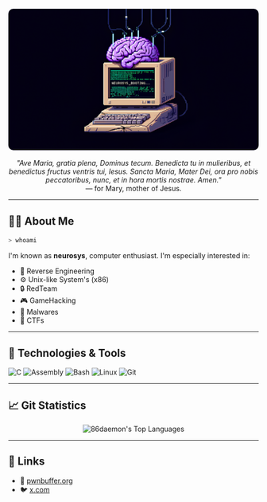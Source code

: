 <p align="center">
  <img src="img.png" alt="86" style="border-radius: 10px;">
</p>

<p align="center">
  <i>"Ave Maria, gratia plena, Dominus tecum. Benedicta tu in mulieribus, et benedictus fructus ventris tui, Iesus. Sancta Maria, Mater Dei, ora pro nobis peccatoribus, nunc, et in hora mortis nostrae. Amen."</i>
  <br>— for Mary, mother of Jesus.
</p>


---

## 👨‍💻 About Me

```bash
> whoami
```

I'm known as **neurosys**, computer enthusiast. I'm especially interested in:

* 🧠 Reverse Engineering  
* ⚙️ Unix-like System's (x86)  
* 🔒 RedTeam  
* 🎮 GameHacking  
* 🐛 Malwares  
* 🏁 CTFs  

---

## 🧰 Technologies & Tools

![C](https://img.shields.io/badge/-C-000?\&logo=c)
![Assembly](https://img.shields.io/badge/-Assembly-000?\&logo=gnu)
![Bash](https://img.shields.io/badge/-Bash-000?\&logo=gnubash)
![Linux](https://img.shields.io/badge/-Linux-000?\&logo=linux)
![Git](https://img.shields.io/badge/-Git-000?\&logo=git)

---

## 📈 Git Statistics
<p align="center">
  <img src="https://github-readme-stats.vercel.app/api/top-langs/?username=0xvoiiid&theme=dark&show_icons=true&hide_border=false&layout=compact" alt="86daemon's Top Languages">
</p>

---

## 🔗 Links

* 🔗 [pwnbuffer.org](https://pwnbuffer.org)
* 🐦 [x.com](https://x.com/n3ur0sys)
